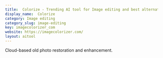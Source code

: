 ```yaml
---
title:  Colorize - Trending AI tool for Image editing and best alternatives
display_name:  Colorize
category: Image editing
category_slug: image-editing
key: imagecolorizer_com
website: https://imagecolorizer.com/
layout: aitool
---
```


Cloud-based old photo restoration and enhancement.
